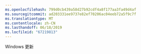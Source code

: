 ```yaml
---
ms.openlocfilehash: 799d0cb439a58d27b92cdf4a8f177aa3fa49d4af
ms.sourcegitcommit: ad203331ee9737e82ef70206ac04eeb72a5f9c7f
ms.translationtype: MT
ms.contentlocale: zh-CN
ms.lasthandoff: 06/18/2019
ms.locfileid: "67219813"
---
```

Windows 更新